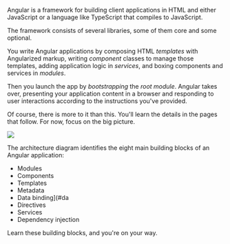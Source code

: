 Angular is a framework for building client applications in HTML and
either JavaScript or a language like TypeScript that compiles to JavaScript.

The framework consists of several libraries, some of them core and some optional.

You write Angular applications by composing HTML *templates* with Angularized markup,
writing *component* classes to manage those templates, adding application logic in *services*,
and boxing components and services in *modules*.

Then you launch the app by *bootstrapping* the _root module_.
Angular takes over, presenting your application content in a browser and
responding to user interactions according to the instructions you've provided.

Of course, there is more to it than this.
You'll learn the details in the pages that follow. For now, focus on the big picture.

![](https://angular.io/resources/images/devguide/architecture/overview2.png)

The architecture diagram identifies the eight main building blocks of an Angular application:

* Modules
* Components
* Templates
* Metadata
* Data binding](#da
* Directives
* Services
* Dependency injection

Learn these building blocks, and you're on your way.
